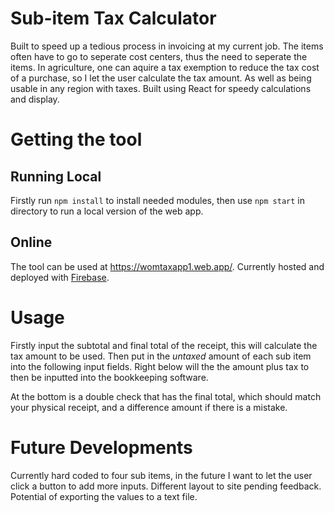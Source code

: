 # Sub-item Tax Calculator
Built to speed up a tedious process in invoicing at my current job. The items often have to go to seperate cost centers, thus the need to seperate the items.
In agriculture, one can aquire a tax exemption to reduce the tax cost of a purchase, so I let the user calculate the tax amount. As well as being usable in any region with taxes.
Built using React for speedy calculations and display.

# Getting the tool
## Running Local
Firstly run `npm install` to install needed modules, then use `npm start` in directory to run a local version of the web app.

## Online
The tool can be used at https://womtaxapp1.web.app/.
Currently hosted and deployed with [Firebase](https://firebase.google.com/).

# Usage
Firstly input the subtotal and final total of the receipt, this will calculate the tax amount to be used.
Then put in the *untaxed* amount of each sub item into the following input fields. Right below will the the amount plus tax to then be inputted into the bookkeeping software.

At the bottom is a double check that has the final total, which should match your physical receipt, and a difference amount if there is a mistake.

# Future Developments
Currently hard coded to four sub items, in the future I want to let the user click a button to add more inputs.
Different layout to site pending feedback.
Potential of exporting the values to a text file.
